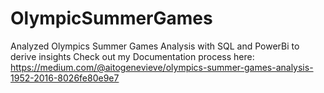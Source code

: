 # OlympicSummerGames
Analyzed Olympics Summer Games Analysis with SQL and PowerBi to derive insights
Check out my Documentation process here: https://medium.com/@aitogenevieve/olympics-summer-games-analysis-1952-2016-8026fe80e9e7
